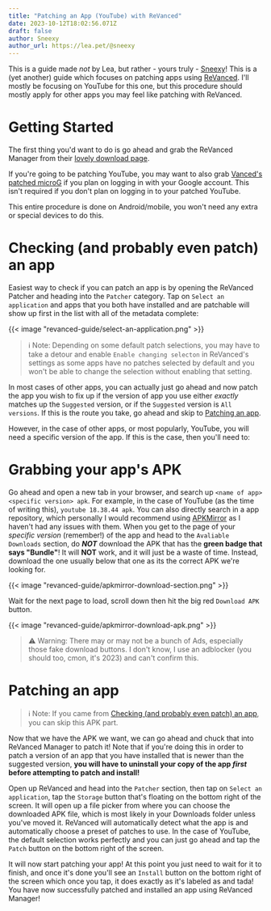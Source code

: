 ```yaml
---
title: "Patching an App (YouTube) with ReVanced"
date: 2023-10-12T18:02:56.071Z
draft: false
author: Sneexy
author_url: https://lea.pet/@sneexy
---
```


This is a guide made *not* by Lea, but rather - yours truly - [Sneexy](https://lea.pet/@sneexy)!
This is a (yet another) guide which focuses on patching apps using [ReVanced](https://revanced.app/). I'll mostly be focusing on YouTube for this one, but this procedure should mostly apply for other apps you may feel like patching with ReVanced.

<!--more-->

# Getting Started

The first thing you'd want to do is go ahead and grab the ReVanced Manager from their [lovely download page](https://revanced.app/download).

If you're going to be patching YouTube, you may want to also grab [Vanced's patched microG](https://github.com/TeamVanced/VancedMicroG/releases) if you plan on logging in with your Google account. This isn't required if you don't plan on logging in to your patched YouTube.

This entire procedure is done on Android/mobile, you won't need any extra or special devices to do this.

# Checking (and probably even patch) an app

Easiest way to check if you can patch an app is by opening the ReVanced Patcher and heading into the `Patcher` category. Tap on `Select an application` and apps that you both have installed and are patchable will show up first in the list with all of the metadata complete:

{{< image "revanced-guide/select-an-application.png" >}}

> ℹ️ Note: Depending on some default patch selections, you may have to take a detour and enable `Enable changing selecton` in ReVanced's settings as some apps have no patches selected by default and you won't be able to change the selection without enabling that setting.

In most cases of other apps, you can actually just go ahead and now patch the app you wish to fix up if the version of app you use either *exactly* matches up the `Suggested` version, or if the `Suggested` version is `All versions`. If this is the route you take, go ahead and skip to [Patching an app](#patching-an-app).

However, in the case of other apps, or most popularly, YouTube, you will need a specific version of the app. If this is the case, then you'll need to:

# Grabbing your app's APK

Go ahead and open a new tab in your browser, and search up `<name of app> <specific version> apk`. For example, in the case of YouTube (as the time of writing this), `youtube 18.38.44 apk`. You can also directly search in a app repository, which personally I would recommend using [APKMirror](https://www.apkmirror.com/) as I haven't had any issues with them. When you get to the page of your *specific version* (remember!) of the app and head to the `Avaliable Downloads` section, do ***NOT*** download the APK that has the **green badge that says "Bundle"**! It will **NOT** work, and it will just be a waste of time. Instead, download the one usually below that one as its the correct APK we're looking for.

{{< image "revanced-guide/apkmirror-download-section.png" >}}

Wait for the next page to load, scroll down then hit the big red `Download APK` button.

{{< image "revanced-guide/apkmirror-download-apk.png" >}}

> ⚠️ Warning: There may or may not be a bunch of Ads, especially those fake download buttons. I don't know, I use an adblocker (you should too, cmon, it's 2023) and can't confirm this.

# Patching an app

> ℹ️ Note: If you came from [Checking (and probably even patch) an app](#checking-and-probably-even-patch-an-app), you can skip this APK part.

Now that we have the APK we want, we can go ahead and chuck that into ReVanced Manager to patch it! Note that if you're doing this in order to patch a version of an app that you have installed that is newer than the suggested version, **you will have to uninstall your copy of the app ***first*** before attempting to patch and install!**

Open up ReVanced and head into the `Patcher` section, then tap on `Select an application`, tap the `Storage` button that's floating on the bottom right of the screen. It will open up a file picker from where you can choose the downloaded APK file, which is most likely in your Downloads folder unless you've moved it. ReVanced will automatically detect what the app is and automatically choose a preset of patches to use. In the case of YouTube, the default selection works perfectly and you can just go ahead and tap the `Patch` button on the bottom right of the screen.

It will now start patching your app! At this point you just need to wait for it to finish, and once it's done you'll see an `Install` button on the bottom right of the screen which once you tap, it does exactly as it's labeled as and tada! You have now successfully patched and installed an app using ReVanced Manager!